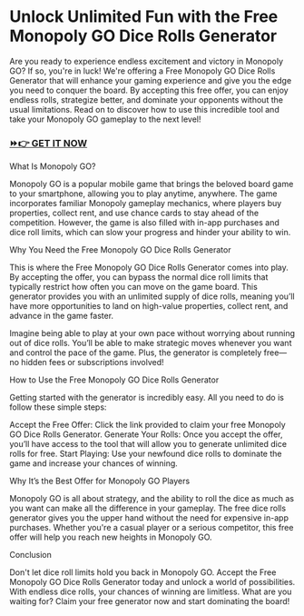 # Unlock Unlimited Fun with the Free Monopoly GO Dice Rolls Generator

Are you ready to experience endless excitement and victory in Monopoly GO? If so, you're in luck! We're offering a Free Monopoly GO Dice Rolls Generator that will enhance your gaming experience and give you the edge you need to conquer the board. By accepting this free offer, you can enjoy endless rolls, strategize better, and dominate your opponents without the usual limitations. Read on to discover how to use this incredible tool and take your Monopoly GO gameplay to the next level!

### [⏩👉 GET IT NOW](https://freerewards.xyz/monopoly/go/)

What Is Monopoly GO?

Monopoly GO is a popular mobile game that brings the beloved board game to your smartphone, allowing you to play anytime, anywhere. The game incorporates familiar Monopoly gameplay mechanics, where players buy properties, collect rent, and use chance cards to stay ahead of the competition. However, the game is also filled with in-app purchases and dice roll limits, which can slow your progress and hinder your ability to win.

Why You Need the Free Monopoly GO Dice Rolls Generator

This is where the Free Monopoly GO Dice Rolls Generator comes into play. By accepting the offer, you can bypass the normal dice roll limits that typically restrict how often you can move on the game board. This generator provides you with an unlimited supply of dice rolls, meaning you’ll have more opportunities to land on high-value properties, collect rent, and advance in the game faster.

Imagine being able to play at your own pace without worrying about running out of dice rolls. You’ll be able to make strategic moves whenever you want and control the pace of the game. Plus, the generator is completely free—no hidden fees or subscriptions involved!

How to Use the Free Monopoly GO Dice Rolls Generator

Getting started with the generator is incredibly easy. All you need to do is follow these simple steps:

Accept the Free Offer: Click the link provided to claim your free Monopoly GO Dice Rolls Generator.
Generate Your Rolls: Once you accept the offer, you’ll have access to the tool that will allow you to generate unlimited dice rolls for free.
Start Playing: Use your newfound dice rolls to dominate the game and increase your chances of winning.

Why It’s the Best Offer for Monopoly GO Players

Monopoly GO is all about strategy, and the ability to roll the dice as much as you want can make all the difference in your gameplay. The free dice rolls generator gives you the upper hand without the need for expensive in-app purchases. Whether you're a casual player or a serious competitor, this free offer will help you reach new heights in Monopoly GO.

Conclusion

Don't let dice roll limits hold you back in Monopoly GO. Accept the Free Monopoly GO Dice Rolls Generator today and unlock a world of possibilities. With endless dice rolls, your chances of winning are limitless. What are you waiting for? Claim your free generator now and start dominating the board!
